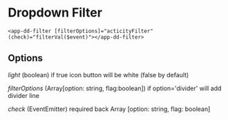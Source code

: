 # Dropdown Filter

`<app-dd-filter [filterOptions]="acticityFilter" (check)="filterVal($event)"></app-dd-filter>`

## Options

*light* (boolean) if true icon button will be white (false by default)

*filterOptions* (Array[option: string, flag:boolean])  if option='divider' will add divider line

*check* (EventEmitter) required back Array [option: string, flag: boolean]